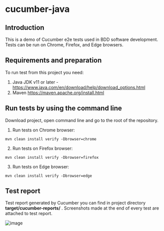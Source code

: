 # cucumber-java

## Introduction
This is a demo of Cucumber e2e tests used in BDD software development. Tests can be run on Chrome, Firefox, and Edge browsers.

## Requirements and preparation
To run test from this project you need:
1. Java JDK v11 or later - https://www.java.com/en/download/help/download_options.html
2. Maven https://maven.apache.org/install.html

## Run tests by using the command line
Download project, open command line and go to the root of the repository.

1. Run tests on Chrome browser:
```
mvn clean install verify -Dbrowser=chrome
```
2. Run tests on Firefox browser:
```
mvn clean install verify -Dbrowser=firefox
```
3. Run tests on Edge browser:
```
mvn clean install verify -Dbrowser=edge
```

## Test report
Test report generated by Cucumber you can find in project directory **target/cucumber-reports/** . Screenshots made at the end of every test are attached to test report.

![image](https://user-images.githubusercontent.com/34937251/184856535-7bb03cc8-319b-4368-82a6-acfc94a8bf2e.png)
